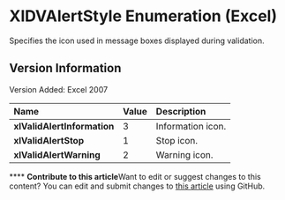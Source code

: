 
# XlDVAlertStyle Enumeration (Excel)

Specifies the icon used in message boxes displayed during validation.


## Version Information

Version Added: Excel 2007 



|**Name**|**Value**|**Description**|
|:-----|:-----|:-----|
| **xlValidAlertInformation**|3|Information icon.|
| **xlValidAlertStop**|1|Stop icon.|
| **xlValidAlertWarning**|2|Warning icon.|

****   **Contribute to this article**Want to edit or suggest changes to this content? You can edit and submit changes to  [this article](https://github.com/jhershey00/VBA_Excel_Test/OpenXMLCon/articles/fd64927c-fc34-1561-4f6a-378ecfb7a7c9.md) using GitHub.

